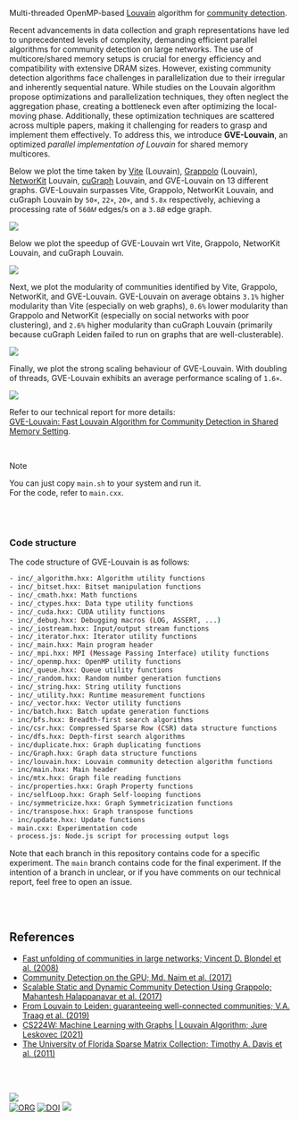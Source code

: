 Multi-threaded OpenMP-based [Louvain] algorithm for [community detection].

Recent advancements in data collection and graph representations have led to unprecedented levels of complexity, demanding efficient parallel algorithms for community detection on large networks. The use of multicore/shared memory setups is crucial for energy efficiency and compatibility with extensive DRAM sizes. However, existing community detection algorithms face challenges in parallelization due to their irregular and inherently sequential nature. While studies on the Louvain algorithm propose optimizations and parallelization techniques, they often neglect the aggregation phase, creating a bottleneck even after optimizing the local-moving phase. Additionally, these optimization techniques are scattered across multiple papers, making it challenging for readers to grasp and implement them effectively. To address this, we introduce **GVE-Louvain**, an optimized *parallel implementation of Louvain* for shared memory multicores.

Below we plot the time taken by [Vite] (Louvain), [Grappolo] (Louvain), [NetworKit] Louvain, [cuGraph] Louvain, and GVE-Louvain on 13 different graphs. GVE-Louvain surpasses Vite, Grappolo, NetworKit Louvain, and cuGraph Louvain by `50×`, `22×`, `20×`, and `5.8x` respectively, achieving a processing rate of `560𝑀` edges/s on a `3.8𝐵` edge graph.

[![](https://i.imgur.com/qLNfXLp.png)][sheets-o1]

Below we plot the speedup of GVE-Louvain wrt Vite, Grappolo, NetworKit Louvain, and cuGraph Louvain.

[![](https://i.imgur.com/aSy94lN.png)][sheets-o1]

Next, we plot the modularity of communities identified by Vite, Grappolo, NetworKit, and GVE-Louvain. GVE-Louvain on average obtains `3.1%` higher modularity than Vite (especially on web graphs), `0.6%` lower modularity than Grappolo and NetworKit (especially on social networks with poor clustering), and `2.6%` higher modularity than cuGraph Louvain (primarily because cuGraph Leiden failed to run on graphs that are well-clusterable).

[![](https://i.imgur.com/4WsjQkF.png)][sheets-o1]

Finally, we plot the strong scaling behaviour of GVE-Louvain. With doubling of threads, GVE-Louvain exhibits an average performance scaling of `1.6×`.

[![](https://i.imgur.com/GjciJ9V.png)][sheets-o2]

Refer to our technical report for more details: \
[GVE-Louvain: Fast Louvain Algorithm for Community Detection in Shared Memory Setting][report].

<br>

> [!NOTE]
> You can just copy `main.sh` to your system and run it. \
> For the code, refer to `main.cxx`.


[Louvain]: https://en.wikipedia.org/wiki/Louvain_method
[community detection]: https://en.wikipedia.org/wiki/Community_structure
[sheets-o1]: https://docs.google.com/spreadsheets/d/1aJI2Us60KXbSx9LeGyHdnuYfEg4d_5bFhiLXc9eaUjM/edit?usp=sharing
[sheets-o2]: https://docs.google.com/spreadsheets/d/1eR0jkbjoskL9K2HNVy-irnHERMV770egljh94alRT0U/edit?usp=sharing
[report]: https://arxiv.org/abs/2312.04876
[Vite]: https://github.com/ECP-ExaGraph/vite
[Grappolo]: https://github.com/ECP-ExaGraph/grappolo
[NetworKit]: https://github.com/networkit/networkit
[cuGraph]: https://github.com/rapidsai/cugraph

<br>
<br>


### Code structure

The code structure of GVE-Louvain is as follows:

```bash
- inc/_algorithm.hxx: Algorithm utility functions
- inc/_bitset.hxx: Bitset manipulation functions
- inc/_cmath.hxx: Math functions
- inc/_ctypes.hxx: Data type utility functions
- inc/_cuda.hxx: CUDA utility functions
- inc/_debug.hxx: Debugging macros (LOG, ASSERT, ...)
- inc/_iostream.hxx: Input/output stream functions
- inc/_iterator.hxx: Iterator utility functions
- inc/_main.hxx: Main program header
- inc/_mpi.hxx: MPI (Message Passing Interface) utility functions
- inc/_openmp.hxx: OpenMP utility functions
- inc/_queue.hxx: Queue utility functions
- inc/_random.hxx: Random number generation functions
- inc/_string.hxx: String utility functions
- inc/_utility.hxx: Runtime measurement functions
- inc/_vector.hxx: Vector utility functions
- inc/batch.hxx: Batch update generation functions
- inc/bfs.hxx: Breadth-first search algorithms
- inc/csr.hxx: Compressed Sparse Row (CSR) data structure functions
- inc/dfs.hxx: Depth-first search algorithms
- inc/duplicate.hxx: Graph duplicating functions
- inc/Graph.hxx: Graph data structure functions
- inc/louvain.hxx: Louvain community detection algorithm functions
- inc/main.hxx: Main header
- inc/mtx.hxx: Graph file reading functions
- inc/properties.hxx: Graph Property functions
- inc/selfLoop.hxx: Graph Self-looping functions
- inc/symmetricize.hxx: Graph Symmetricization functions
- inc/transpose.hxx: Graph transpose functions
- inc/update.hxx: Update functions
- main.cxx: Experimentation code
- process.js: Node.js script for processing output logs
```

Note that each branch in this repository contains code for a specific experiment. The `main` branch contains code for the final experiment. If the intention of a branch in unclear, or if you have comments on our technical report, feel free to open an issue.

<br>
<br>


## References

- [Fast unfolding of communities in large networks; Vincent D. Blondel et al. (2008)](https://arxiv.org/abs/0803.0476)
- [Community Detection on the GPU; Md. Naim et al. (2017)](https://arxiv.org/abs/1305.2006)
- [Scalable Static and Dynamic Community Detection Using Grappolo; Mahantesh Halappanavar et al. (2017)](https://ieeexplore.ieee.org/document/8091047)
- [From Louvain to Leiden: guaranteeing well-connected communities; V.A. Traag et al. (2019)](https://www.nature.com/articles/s41598-019-41695-z)
- [CS224W: Machine Learning with Graphs | Louvain Algorithm; Jure Leskovec (2021)](https://www.youtube.com/watch?v=0zuiLBOIcsw)
- [The University of Florida Sparse Matrix Collection; Timothy A. Davis et al. (2011)](https://doi.org/10.1145/2049662.2049663)

<br>
<br>


[![](https://img.youtube.com/vi/M6npDdVGue4/maxresdefault.jpg)](https://www.youtube.com/watch?v=M6npDdVGue4)<br>
[![ORG](https://img.shields.io/badge/org-puzzlef-green?logo=Org)](https://puzzlef.github.io)
[![DOI](https://zenodo.org/badge/519156419.svg)](https://zenodo.org/doi/10.5281/zenodo.6945748)
![](https://ga-beacon.deno.dev/G-KD28SG54JQ:hbAybl6nQFOtmVxW4if3xw/github.com/puzzlef/louvain-communities-openmp)

[Prof. Dip Sankar Banerjee]: https://sites.google.com/site/dipsankarban/
[Prof. Kishore Kothapalli]: https://faculty.iiit.ac.in/~kkishore/
[SuiteSparse Matrix Collection]: https://sparse.tamu.edu
